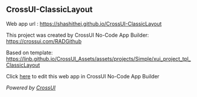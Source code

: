 ## CrossUI-ClassicLayout
Web app url : https://shashithej.github.io/CrossUI-ClassicLayout

This project was created by CrossUI No-Code App Builder: https://crossui.com/RADGithub

Based on template: https://linb.github.io/CrossUI_Assets/assets/projects/Simple/xui_project_tpl_ClassicLayout

Click [here](https://crossui.com/RADGithub/#!from=github&owner=shashithej&repo=CrossUI-ClassicLayout) to edit this web app in CrossUI No-Code App Builder

<i>Powered by [CrossUI](https://crossui.com)</i>
